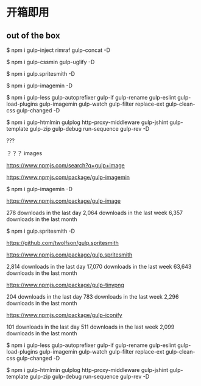 # 开箱即用




## out of the box 


$ npm i gulp-inject rimraf gulp-concat -D

$ npm i gulp-cssmin gulp-uglify -D



$ npm i gulp.spritesmith -D


$ npm i gulp-imagemin -D



$ npm i gulp-less gulp-autoprefixer gulp-if gulp-rename gulp-eslint gulp-load-plugins gulp-imagemin gulp-watch gulp-filter replace-ext gulp-clean-css gulp-changed -D



$ npm i gulp-htmlmin gulplog http-proxy-middleware gulp-jshint gulp-template gulp-zip gulp-debug run-sequence gulp-rev -D







???


？？？ images 



https://www.npmjs.com/search?q=gulp+image


https://www.npmjs.com/package/gulp-imagemin



$ npm i gulp-imagemin -D


https://www.npmjs.com/package/gulp-image

278 downloads in the last day
2,064 downloads in the last week
6,357 downloads in the last month


$ npm i gulp.spritesmith -D

https://github.com/twolfson/gulp.spritesmith



https://www.npmjs.com/package/gulp.spritesmith


2,814 downloads in the last day
17,070 downloads in the last week
63,643 downloads in the last month



https://www.npmjs.com/package/gulp-tinypng



204 downloads in the last day
783 downloads in the last week
2,296 downloads in the last month



https://www.npmjs.com/package/gulp-iconify


101 downloads in the last day
511 downloads in the last week
2,099 downloads in the last month







$ npm i gulp-less gulp-autoprefixer gulp-if gulp-rename gulp-eslint gulp-load-plugins gulp-imagemin gulp-watch gulp-filter replace-ext gulp-clean-css gulp-changed -D



$ npm i gulp-htmlmin gulplog http-proxy-middleware gulp-jshint gulp-template gulp-zip gulp-debug run-sequence gulp-rev -D















